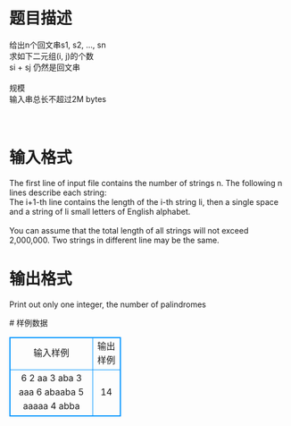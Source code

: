 # 

 
 # 题目描述 
<p>
给出n个回文串s1, s2, …, sn <br>求如下二元组(i, j)的个数 <br>si + sj 仍然是回文串 <br><br>规模 <br>输入串总长不超过2M bytes <br><br><br></p> 

 
 # 输入格式 
<p>
The first line of input file contains the number of strings n. The following n lines describe each string: <br>The i+1-th line contains the length of the i-th string li, then a single space and a string of li small letters of English alphabet. <br><br>You can assume that the total length of all strings will not exceed 2,000,000. Two strings in different line may be the same. <br></p> 

 
 # 输出格式 
<p>
Print out only one integer, the number of palindromes</p> 
# 样例数据
<style>
        table,table tr th, table tr td { border:1px solid #0094ff; }
        table { width: 200px; min-height: 25px; line-height: 25px; text-align: center; border-collapse: collapse;}   
    </style>
<table>
	<tr>
		<td>输入样例</td>
		<td>输出样例</td>
	</tr>
<tr><td>6 
2 aa 
3 aba 
3 aaa 
6 abaaba 
5 aaaaa 
4 abba

</td><td>14</td></tr></table>
